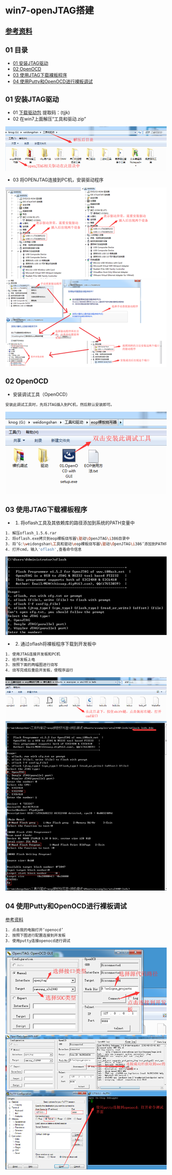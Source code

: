 # win7-openJTAG搭建
## [参考资料](../src)
## 01 目录
* [01 安装JTAG驱动](#jump1)
* [02 OpenOCD](#jump2)
* [03 使用JTAG下载裸板程序](#jump3)
* [04 使用Putty和OpenOCD进行裸板调试](#jump4)


## <span id="jump1">01 安装JTAG驱动
* 01 [下载驱动包](链接：https://pan.baidu.com/s/1QUnOoEPqqsxc-hROu-CBkg)
提取码：(tjjk)
* 02 在win7上面解压“工具和驱动.zip”

![](image/JTAG/3.png)

* 03 将OPENJTAG连接到PC机，安装驱动程序

![](image/JTAG/1.png)
![](image/JTAG/2.png)



## <span id="jump2">02 OpenOCD
* 安装调试工具（OpenOCD）
```sh
安装此调试工具时，先将JTAG插入到PC机，然后默认安装即可。
```
![](image/JTAG/4.png)

## <span id="jump3">03 使用JTAG下载裸板程序
* 01. 将oflash工具及其依赖库的路径添加到系统的PATH变量中

```sh
1. 解压oflash_1.5.6.rar
2. 将oflash.exe拷贝到eop裸板烧写器\驱动\OpenJTAG\i386目录中
3. 将‘G:\weidongshan\工具和驱动\eop裸板烧写器\驱动\OpenJTAG\i386’添加到PATH环境变量中
4. 打开cmd，输入'oflash',查看命令信息
```

![](image/JTAG/5.png)

* 02. 通过oflash将裸板程序下载到开发板中

```sh
1. 使用JTAG连接开发板和PC机
2. 给开发板上电
3. 按照下面的两幅图进行烧写
4. 烧写完成后重启开发板，使程序运行
```

![](image/JTAG/6.png)
![](image/JTAG/7.png)


## <span id="jump4">04 使用Putty和OpenOCD进行裸板调试
[参考资料](../src/Eclipse,OpenOCD,OpenJTAGv3.1嵌入式开发教程版本5.pdf)
```sh
1. 点击我的电脑打开‘openocd’
2. 按照下图进行配置连接到开发板
3. 使用putty连接openocd进行调试
```

![](image/JTAG/8.png)
![](image/JTAG/9.png)
